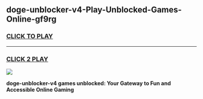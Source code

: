 
## doge-unblocker-v4-Play-Unblocked-Games-Online-gf9rg
<h3>
<a href="https://premium76.site?title=doge-unblocker-v4&ref=25A">CLICK TO PLAY</a></h3>
<hr>

<h3>
<a href="https://premium76.site?title=doge-unblocker-v4&ref=25A">CLICK 2 PLAY</a>
  
</h3>

<a href="https://premium76.site?title=doge-unblocker-v4&ref=25A"><img src="https://clearcache.store/games.png"></a>


**doge-unblocker-v4 games unblocked: Your Gateway to Fun and Accessible Online Gaming**
